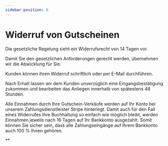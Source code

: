 ```yaml
---
sidebar-position: 6
---
```


# Widerruf von Gutscheinen

Die gesetzliche Regelung sieht ein Widerrufsrecht von 14 Tagen vor.

Damit Sie den gesetzlichen Anforderungen gerecht werden, übernehmen wir die Abwicklung für Sie.

Kunden können ihren Widerruf schriftlich oder per E-Mail durchführen.

Nach Erhalt lassen wir dem Kunden unverzüglich eine Eingangsbestätigung zukommen und bearbeiten das Anliegen innerhalb von spätestens 48 Stunden.

  

Alle Einnahmen durch Ihre Gutschein-Verkäufe werden auf Ihr Konto bei unserem Zahlungsdienstleister Stripe hinterlegt. Damit auch für den Fall eines Widerrufes Ihre Buchhaltung so einfach wie möglich bleibt, werden Einnahmen jeweils nach 16 Tagen auf Ihr Bankkonto ausgezahlt. Somit können Sie sicher sein, dass alle Zahlungseingänge auf Ihrem Bankkonto auch 100 % Ihnen gehören.

**
